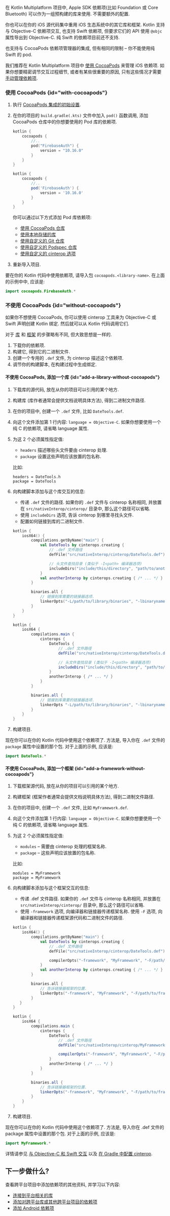 [//]: # (title: 添加 iOS 依赖项)

在 Kotlin Multiplatform 项目中, Apple SDK 依赖项(比如 Foundation 或 Core Bluetooth) 可以作为一组预构建的库来使用.
不需要额外的配置.

你也可以在你的 iOS 源代码集中重用 iOS 生态系统中的其它库和框架.
Kotlin 支持与 Objective-C 依赖项交互, 也支持 Swift 依赖项, 但要求它们的 API 使用 `@objc` 属性导出到 Objective-C.
纯 Swift 的依赖项目前还不支持.

也支持与 CocoaPods 依赖项管理器的集成, 但有相同的限制 – 你不能使用纯 Swift 的 pod.

我们推荐在 Kotlin Multiplatform 项目中 [使用 CocoaPods](#with-cocoapods) 来管理 iOS 依赖项.
如果你想要精密调节交互过程细节, 或者有某些很重要的原因, 只有这些情况才需要 [手动管理依赖项](#without-cocoapods).

### 使用 CocoaPods {id="with-cocoapods"}

1. 执行 [CocoaPods 集成的初始设置](native-cocoapods.md#set-up-an-environment-to-work-with-cocoapods).
2. 在你的项目的 `build.gradle(.kts)` 文件中加入 `pod()` 函数调用, 添加 CocoaPods 仓库中的你想要使用的 Pod 库的依赖项.

    <tabs group="build-script">
    <tab title="Kotlin" group-key="kotlin">

    ```kotlin
    kotlin {
        cocoapods {
            //..
            pod("FirebaseAuth") {
                version = "10.16.0"
            }
        }
    }
    ```

    </tab>
    <tab title="Groovy" group-key="groovy">

    ```groovy
    kotlin {
        cocoapods {
            //..
            pod('FirebaseAuth') {
                version = '10.16.0'
            }
        }
    }
    ```

    </tab>
    </tabs>

   你可以通过以下方式添加 Pod 库依赖项:
    * [使用 CocoaPods 仓库](native-cocoapods-libraries.md#from-the-cocoapods-repository)
    * [使用本地存储的库](native-cocoapods-libraries.md#on-a-locally-stored-library)
    * [使用自定义的 Git 仓库](native-cocoapods-libraries.md#from-a-custom-git-repository)
    * [使用自定义的 Podspec 仓库](native-cocoapods-libraries.md#from-a-custom-podspec-repository)
    * [使用自定义的 cinterop 选项](native-cocoapods-libraries.md#with-custom-cinterop-options)

3. 重新导入项目.

要在你的 Kotlin 代码中使用依赖项, 请导入包 `cocoapods.<library-name>`. 在上面的示例中中, 应该是:

```kotlin
import cocoapods.FirebaseAuth.*
```

### 不使用 CocoaPods {id="without-cocoapods"}

如果你不想使用 CocoaPods, 你可以使用 cinterop 工具来为 Objective-C 或 Swift 声明创建 Kotlin 绑定.
然后就可以从 Kotlin 代码调用它们.

对于 [库](#add-a-library-without-cocoapods) 和 [框架](#add-a-framework-without-cocoapods) 的步骤略有不同, 但大致思想是一样的.

1. 下载你的依赖项.
2. 构建它, 得到它的二进制文件.
3. 创建一个专用的 `.def` 文件, 为 cinterop 描述这个依赖项.
4. 调节你的构建脚本, 在构建过程中生成绑定.

#### 不使用 CocoaPods, 添加一个库 {id="add-a-library-without-cocoapods"}

1. 下载库的源代码, 放在从你的项目可以引用的某个地方.

2. 构建库 (库作者通常会提供文档说明具体方法), 得到二进制文件路径.

3. 在你的项目中, 创建一个 `.def` 文件, 比如 `DateTools.def`.

4. 向这个文件添加第 1 行内容: `language = Objective-C`. 如果你想要使用一个纯 C 的依赖项, 请省略 language 属性.

5. 为这 2 个必须属性指定值:
    * `headers` 描述哪些头文件要由 cinterop 处理.
    * `package` 设置这些声明应该放置的包名称.

   比如:
    ```none
    headers = DateTools.h
    package = DateTools
    ```

6. 向构建脚本添加与这个库交互的信息:
    * 传递 `.def` 文件的路径.
      如果你的 `.def` 文件与 cinterop 名称相同, 并放置在 `src/nativeInterop/cinterop/` 目录中, 那么这个路径可以省略.
    * 使用 `includeDirs` 选项, 告诉 cinterop 到哪里寻找头文件.
    * 配置如何链接到库的二进制文件.

    <tabs group="build-script">
    <tab title="Kotlin" group-key="kotlin">

    ```kotlin
    kotlin {
        iosX64() {
            compilations.getByName("main") {
                val DateTools by cinterops.creating {
                    // .def 文件路径
                    defFile("src/nativeInterop/cinterop/DateTools.def")

                    // 头文件查找目录 (类似于 -I<path> 编译器选项)
                    includeDirs("include/this/directory", "path/to/another/directory")
                }
                val anotherInterop by cinterops.creating { /* ... */ }
            }

            binaries.all {
                // 链接到库需要的链接器选项.
                linkerOpts("-L/path/to/library/binaries", "-lbinaryname")
            }
        }
    }
    ```

    </tab>
    <tab title="Groovy" group-key="groovy">

    ```groovy
    kotlin {
        iosX64 {
            compilations.main {
                cinterops {
                    DateTools {
                        // .def 文件路径
                        defFile("src/nativeInterop/cinterop/DateTools.def")

                        // 头文件查找目录 (类似于 -I<path> 编译器选项)
                        includeDirs("include/this/directory", "path/to/another/directory")
                    }
                    anotherInterop { /* ... */ }
                }
            }

            binaries.all {
                // 链接到库需要的链接器选项.
                linkerOpts "-L/path/to/library/binaries", "-lbinaryname"
            }
        }
    }
    ```

    </tab>
    </tabs>

7. 构建项目.

现在你可以在你的 Kotlin 代码中使用这个依赖项了. 方法是, 导入你在 `.def` 文件的 `package` 属性中设置的那个包.
对于上面的示例, 应该是:

```kotlin
import DateTools.*
```

#### 不使用 CocoaPods, 添加一个框架 {id="add-a-framework-without-cocoapods"}

1. 下载框架源代码, 放在从你的项目可以引用的某个地方.

2. 构建框架 (框架作者通常会提供文档说明具体方法), 得到二进制文件路径.

3. 在你的项目中, 创建一个 `.def` 文件, 比如 `MyFramework.def`.

4. 向这个文件添加第 1 行内容: `language = Objective-C`. 如果你想要使用一个纯 C 的依赖项, 请省略 language 属性.

5. 为这 2 个必须属性指定值:
    * `modules` – 需要由 cinterop 处理的框架名称.
    * `package` – 这些声明应该放置的包名称.

   比如:

    ```none
    modules = MyFramework
    package = MyFramework
    ```

6. 向构建脚本添加与这个框架交互的信息:
    * 传递 .def 文件路径.
      如果你的 `.def` 文件与 cinterop 名称相同, 并放置在 `src/nativeInterop/cinterop/` 目录中, 那么这个路径可以省略.
    * 使用 `-framework` 选项, 向编译器和链接器传递框架名称.
      使用 `-F` 选项, 向编译器和链接器传递框架源代码和二进制文件的路径.

    <tabs group="build-script">
    <tab title="Kotlin" group-key="kotlin">

    ```kotlin
    kotlin {
        iosX64() {
            compilations.getByName("main") {
                val DateTools by cinterops.creating {
                    // .def 文件路径
                    defFile("src/nativeInterop/cinterop/DateTools.def")

                    compilerOpts("-framework", "MyFramework", "-F/path/to/framework/")
                }
                val anotherInterop by cinterops.creating { /* ... */ }
            }

            binaries.all {
                // 告诉链接器框架的位置.
                linkerOpts("-framework", "MyFramework", "-F/path/to/framework/")
            }
       }
    }
    ```

    </tab>
    <tab title="Groovy" group-key="groovy">

    ```groovy
    kotlin {
        iosX64 {
            compilations.main {
                cinterops {
                    DateTools {
                        // .def 文件路径
                        defFile("src/nativeInterop/cinterop/MyFramework.def")

                        compilerOpts("-framework", "MyFramework", "-F/path/to/framework/")
                    }
                    anotherInterop { /* ... */ }
                }
            }

            binaries.all {
                // 告诉链接器框架的位置.
                linkerOpts("-framework", "MyFramework", "-F/path/to/framework/")
            }
        }
    }
    ```

    </tab>
    </tabs>

7. 构建项目.

现在你可以在你的 Kotlin 代码中使用这个依赖项了. 方法是, 导入你在 .def 文件的 package 属性中设置的那个包.
对于上面的示例, 应该是:

```kotlin
import MyFramework.*
```

详情请参见 [与 Objective-C 和 Swift 交互](native-objc-interop.md)
以及 [在 Gradle 中配置 cinterop](multiplatform-dsl-reference.md#cinterops).

## 下一步做什么?

查看跨平台项目中添加依赖项的其他资料, 并学习以下内容:

* [连接到平台相关的库](multiplatform-share-on-platforms.md#connect-platform-specific-libraries)
* [添加对跨平台库或其他跨平台项目的依赖项](multiplatform-add-dependencies.md)
* [添加 Android 依赖项](multiplatform-android-dependencies.md)
